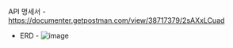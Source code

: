 API 명세서 - https://documenter.getpostman.com/view/38717379/2sAXxLCuad

- ERD -
![image](https://github.com/user-attachments/assets/d83fe830-d159-4335-be16-552bc2d90760)
